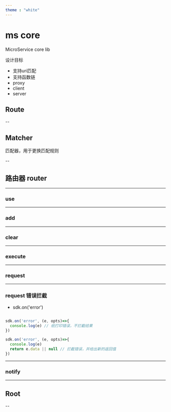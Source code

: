 ```yaml
---
theme : "white"
---
```


# ms core

MicroService core lib

设计目标
- 支持uri匹配
- 支持函数链
- proxy
- client
- server

## Route

--

## Matcher

匹配器，用于更换匹配规则

--

## 路由器 router

---

### use

---

### add

---

### clear

---

### execute

---

### request

---

### request 错误拦截

- sdk.on('error')

```js

sdk.on('error', (e, opts)=>{
  console.log(e) // 纸打印错误，不拦截结果
})

sdk.on('error', (e, opts)=>{
  console.log(e)
  return e.data || null // 拦截错误，并给出新的返回值
})

```

---

### notify

---

## Root

--
